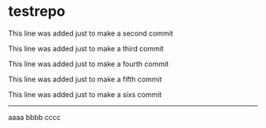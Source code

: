 # testrepo

This line was added just to make a second commit

This line was added just to make a third commit

This line was added just to make a fourth commit

This line was added just to make a fifth commit

This line was added just to make a sixs commit

---------------------------------------------

aaaa
bbbb
cccc
